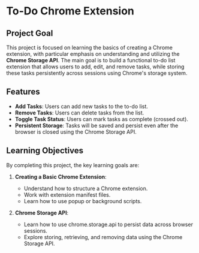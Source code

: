 # To-Do Chrome Extension

## Project Goal
This project is focused on learning the basics of creating a Chrome extension, with particular emphasis on understanding and utilizing the **Chrome Storage API**. The main goal is to build a functional to-do list extension that allows users to add, edit, and remove tasks, while storing these tasks persistently across sessions using Chrome's storage system.

## Features
- **Add Tasks**: Users can add new tasks to the to-do list.
- **Remove Tasks**: Users can delete tasks from the list.
- **Toggle Task Status**: Users can mark tasks as complete (crossed out).
- **Persistent Storage**: Tasks will be saved and persist even after the browser is closed using the Chrome Storage API.

## Learning Objectives
By completing this project, the key learning goals are:
1. **Creating a Basic Chrome Extension**:
   - Understand how to structure a Chrome extension.
   - Work with extension manifest files.
   - Learn how to use popup or background scripts.

2. **Chrome Storage API**:
   - Learn how to use chrome.storage.api to persist data across browser sessions.
   - Explore storing, retrieving, and removing data using the Chrome Storage API.


